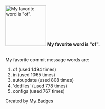 <img src="https://my-badges.github.io/my-badges/favorite-word.png" alt="My favorite word is &quot;of&quot;." title="My favorite word is &quot;of&quot;." width="128">
<strong>My favorite word is &quot;of&quot;.</strong>
<br><br>

My favorite commit message words are:

1. of (used 1494 times)
2. in (used 1065 times)
3. autoupdate (used 808 times)
4. 'dotfiles' (used 778 times)
5. configs (used 767 times)


Created by <a href="https://github.com/my-badges/my-badges">My Badges</a>